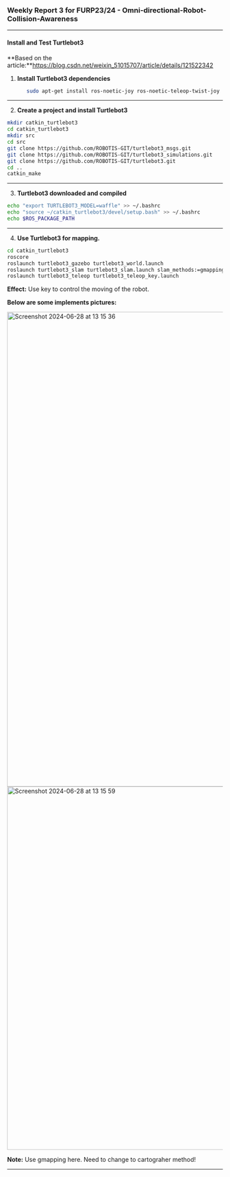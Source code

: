 ### Weekly Report 3 for FURP23/24 - Omni-directional-Robot-Collision-Awareness

---

#### Install and Test Turtlebot3 

**Based on the article:**https://blog.csdn.net/weixin_51015707/article/details/121522342

1. **Install Turtlebot3 dependencies**
    
   ```bash
      sudo apt-get install ros-noetic-joy ros-noetic-teleop-twist-joy ros-noetic-teleop-twist-keyboard ros-noetic-laser-proc ros-noetic-rgbd-launch ros-noetic-depthimage-to-laserscan ros-noetic-rosserial-arduino ros-noetic-rosserial-python ros-noetic-rosserial-server ros-noetic-rosserial-client ros-noetic-rosserial-msgs ros-noetic-amcl ros-noetic-map-server ros-noetic-move-base ros-noetic-urdf ros-noetic-xacro  ros-noetic-compressed-image-transport ros-noetic-rqt-image-view ros-noetic-gmapping ros-noetic-navigation  ros-noetic-interactive-markers rviz
      ```

---


2. **Create a project and install Turtlebot3**

```bash
mkdir catkin_turtlebot3
cd catkin_turtlebot3
mkdir src
cd src
git clone https://github.com/ROBOTIS-GIT/turtlebot3_msgs.git
git clone https://github.com/ROBOTIS-GIT/turtlebot3_simulations.git
git clone https://github.com/ROBOTIS-GIT/turtlebot3.git
cd ..
catkin_make
```

---

3. **Turtlebot3 downloaded and compiled**
```bash
echo "export TURTLEBOT3_MODEL=waffle" >> ~/.bashrc
echo "source ~/catkin_turtlebot3/devel/setup.bash" >> ~/.bashrc
echo $ROS_PACKAGE_PATH

```

---

4. **Use Turtlebot3 for mapping.**
```bash
cd catkin_turtlebot3
roscore
roslaunch turtlebot3_gazebo turtlebot3_world.launch
roslaunch turtlebot3_slam turtlebot3_slam.launch slam_methods:=gmapping
roslaunch turtlebot3_teleop turtlebot3_teleop_key.launch
```
**Effect:** Use key to control the moving of the robot.

**Below are some implements pictures:**

<img width="1109" alt="Screenshot 2024-06-28 at 13 15 36" src="https://github.com/FURP-2023-2024/Endong-Dai---Weekly-Report/assets/172376395/f571fd5b-1173-4024-b2e0-ab24729e80f2">
<img width="849" alt="Screenshot 2024-06-28 at 13 15 59" src="https://github.com/FURP-2023-2024/Endong-Dai---Weekly-Report/assets/172376395/6acb2d4d-09d8-4d16-b962-99c4ada07498">

**Note:** Use gmapping here. Need to change to cartograher method!

---

